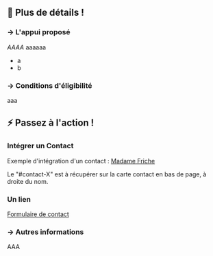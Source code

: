 ## 🚀 Plus de détails !

### →  L'appui proposé

*AAAA*
aaaaaa

- a
- b
  

### →  Conditions d'éligibilité

aaa

## ⚡ Passez à l'action !

### Intégrer un Contact

Exemple d'intégration d'un contact : [Madame Friche](#contact-3)

Le "#contact-X" est à récupérer sur la carte contact en bas de page, à droite du nom.
  
### Un lien 
  
[Formulaire de contact](https://www.epf-npdc.fr/lepf-pratique/contact)

### →  Autres informations

AAA
